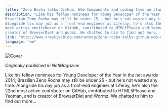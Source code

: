 ```yaml
---
title: "Zeno Rocha talks GitHub, Web Components and coding live on stage"
description: "Like his fellow nominees for Young Developer of the Year in the net awards 2014,
Brazilian Zeno Rocha may still be under 25 - but he's not wasted any time.
Alongside his day job as a front-end engineer at Liferay, he's also the 22nd
most active contributor on GitHub, contributed to HTML5Please and Yeoman, and is
creator of BrowserDiet and Wormz. We chatted to him to find out more..."
link: 'http://www.creativebloq.com/netmag/zeno-rocha-talks-github-web-components-and-coding-live-stage-21410625'
language: "en"
---
```


![Cover](/assets/img/posts/netawards-interview.jpg)

*Originally published in NetMagazine*

Like his fellow nominees for Young Developer of the Year in the net awards 2014,
Brazilian Zeno Rocha may still be under 25 - but he's not wasted any time.
Alongside his day job as a front-end engineer at Liferay, he's also the 22nd
most active contributor on GitHub, contributed to HTML5Please and Yeoman, and is
creator of BrowserDiet and Wormz. We chatted to him to find out more...